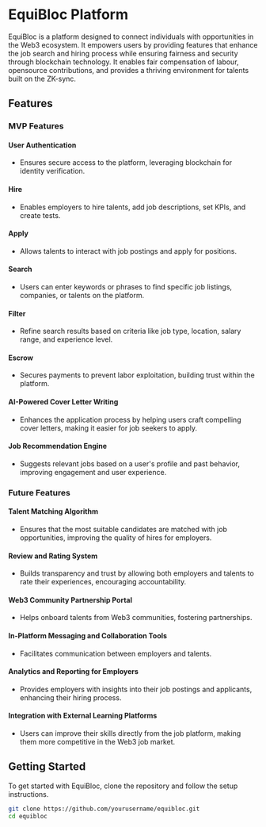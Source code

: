 # EquiBloc Platform

EquiBloc is a  platform designed to connect individuals with opportunities in the Web3 ecosystem. It empowers users by providing features that enhance the job search and hiring process while ensuring fairness and security through blockchain technology. It  enables fair compensation of labour, opensource contributions, and provides a thriving environment for talents built on the ZK-sync.

## Features

### MVP Features

#### User Authentication
- Ensures secure access to the platform, leveraging blockchain for identity verification.

#### Hire
- Enables employers to hire talents, add job descriptions, set KPIs, and create tests.

#### Apply
- Allows talents to interact with job postings and apply for positions.

#### Search
- Users can enter keywords or phrases to find specific job listings, companies, or talents on the platform.

#### Filter
- Refine search results based on criteria like job type, location, salary range, and experience level.

#### Escrow
- Secures payments to prevent labor exploitation, building trust within the platform.

#### AI-Powered Cover Letter Writing
- Enhances the application process by helping users craft compelling cover letters, making it easier for job seekers to apply.

#### Job Recommendation Engine
- Suggests relevant jobs based on a user's profile and past behavior, improving engagement and user experience.

### Future Features

#### Talent Matching Algorithm
- Ensures that the most suitable candidates are matched with job opportunities, improving the quality of hires for employers.

#### Review and Rating System
- Builds transparency and trust by allowing both employers and talents to rate their experiences, encouraging accountability.

#### Web3 Community Partnership Portal
- Helps onboard talents from Web3 communities, fostering partnerships.

#### In-Platform Messaging and Collaboration Tools
- Facilitates communication between employers and talents.

#### Analytics and Reporting for Employers
- Provides employers with insights into their job postings and applicants, enhancing their hiring process.

#### Integration with External Learning Platforms
- Users can improve their skills directly from the job platform, making them more competitive in the Web3 job market.

## Getting Started

To get started with EquiBloc, clone the repository and follow the setup instructions.

```bash
git clone https://github.com/yourusername/equibloc.git
cd equibloc
